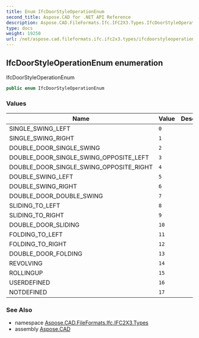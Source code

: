 ```yaml
---
title: Enum IfcDoorStyleOperationEnum
second_title: Aspose.CAD for .NET API Reference
description: Aspose.CAD.FileFormats.Ifc.IFC2X3.Types.IfcDoorStyleOperationEnum enum. IfcDoorStyleOperationEnum
type: docs
weight: 19250
url: /net/aspose.cad.fileformats.ifc.ifc2x3.types/ifcdoorstyleoperationenum/
---
```

## IfcDoorStyleOperationEnum enumeration

IfcDoorStyleOperationEnum

```csharp
public enum IfcDoorStyleOperationEnum
```

### Values

| Name | Value | Description |
| --- | --- | --- |
| SINGLE_SWING_LEFT | `0` |  |
| SINGLE_SWING_RIGHT | `1` |  |
| DOUBLE_DOOR_SINGLE_SWING | `2` |  |
| DOUBLE_DOOR_SINGLE_SWING_OPPOSITE_LEFT | `3` |  |
| DOUBLE_DOOR_SINGLE_SWING_OPPOSITE_RIGHT | `4` |  |
| DOUBLE_SWING_LEFT | `5` |  |
| DOUBLE_SWING_RIGHT | `6` |  |
| DOUBLE_DOOR_DOUBLE_SWING | `7` |  |
| SLIDING_TO_LEFT | `8` |  |
| SLIDING_TO_RIGHT | `9` |  |
| DOUBLE_DOOR_SLIDING | `10` |  |
| FOLDING_TO_LEFT | `11` |  |
| FOLDING_TO_RIGHT | `12` |  |
| DOUBLE_DOOR_FOLDING | `13` |  |
| REVOLVING | `14` |  |
| ROLLINGUP | `15` |  |
| USERDEFINED | `16` |  |
| NOTDEFINED | `17` |  |

### See Also

* namespace [Aspose.CAD.FileFormats.Ifc.IFC2X3.Types](../../aspose.cad.fileformats.ifc.ifc2x3.types/)
* assembly [Aspose.CAD](../../)


